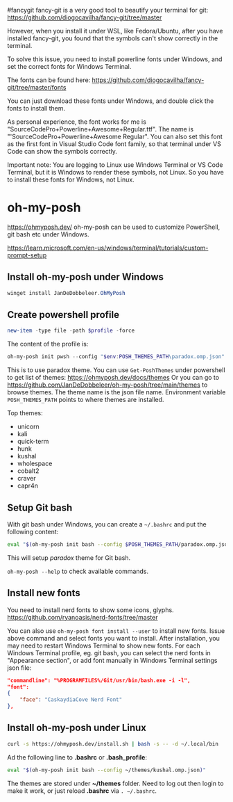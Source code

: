 #fancygit
fancy-git is a very good tool to beautify your terminal for git:
https://github.com/diogocavilha/fancy-git/tree/master

However, when you install it under WSL, like Fedora/Ubuntu,
after you have installed fancy-git, you found that the symbols can't show correctly in the terminal.

To solve this issue, you need to install powerline fonts under Windows,
and set the correct fonts for Windows Terminal.

The fonts can be found here:
https://github.com/diogocavilha/fancy-git/tree/master/fonts

You can just download these fonts under Windows,
and double click the fonts to install them.

As personal experience, the font works for me is "SourceCodePro+Powerline+Awesome+Regular.ttf".
The name is "'SourceCodePro+Powerline+Awesome Regular".
You can also set this font as the first font in Visual Studio Code font family,
so that terminal under VS Code can show the symbols correctly.

Important note:
You are logging to Linux use Windows Terminal or VS Code Terminal,
but it is Windows to render these symbols, not Linux.
So you have to install these fonts for Windows, not Linux.


# oh-my-posh
https://ohmyposh.dev/
oh-my-posh can be used to customize PowerShell, git bash etc under Windows.

https://learn.microsoft.com/en-us/windows/terminal/tutorials/custom-prompt-setup
## Install oh-my-posh under Windows
```powershell
winget install JanDeDobbeleer.OhMyPosh
```

## Create powershell profile
```powershell
new-item -type file -path $profile -force
```

The content of the profile is:
```powershell
oh-my-posh init pwsh --config "$env:POSH_THEMES_PATH\paradox.omp.json" | Invoke-Expression
```

This is to use paradox theme.
You can use `Get-PoshThemes` under powershell to get list of themes: https://ohmyposh.dev/docs/themes
Or you can go to https://github.com/JanDeDobbeleer/oh-my-posh/tree/main/themes to browse themes.
The theme name is the json file name.
Environment variable `POSH_THEMES_PATH` points to where themes are installed.

Top themes:
* unicorn
* kali
* quick-term
* hunk
* kushal
* wholespace
* cobalt2
* craver
* capr4n

## Setup Git bash
With git bash under Windows, you can create a `~/.bashrc` and put the following content:
```bash
eval "$(oh-my-posh init bash --config $POSH_THEMES_PATH/paradox.omp.json)"
```
This will setup *paradox* theme for Git bash.

`oh-my-posh --help` to check available commands.

## Install new fonts
You need to install nerd fonts to show some icons, glyphs.
https://github.com/ryanoasis/nerd-fonts/tree/master

You can also use `oh-my-posh font install --user` to install new fonts. Issue above command and select fonts you want to install.
After installation, you may need to restart Windows Terminal to show new fonts.
For each Windows Terminal profile, eg. git bash, you can select the nerd fonts in "Appearance section", or add font manually in Windows Terminal settings json file:
```json
"commandline": "%PROGRAMFILES%/Git/usr/bin/bash.exe -i -l",
"font": 
{
    "face": "CaskaydiaCove Nerd Font"
},
```

## Install oh-my-posh under Linux
```bash
curl -s https://ohmyposh.dev/install.sh | bash -s -- -d ~/.local/bin
```
Ad the following line to **.bashrc** or **.bash_profile**:
```bash
eval "$(oh-my-posh init bash --config ~/themes/kushal.omp.json)"
```
The themes are stored under **~/themes** folder.
Need to log out then login to make it work, or just reload **.bashrc** via `. ~/.bashrc`.
